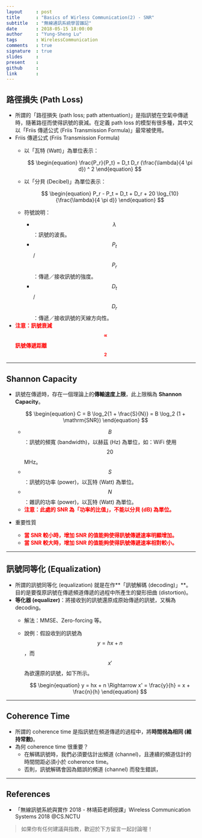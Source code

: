 ```yaml
---
layout     : post
title      : "Basics of Wirless Communication(2) - SNR"
subtitle   : "無線通訊系統學習雜記"
date       : 2018-05-15 18:00:00
author     : "Yung-Sheng Lu"
tags       : WirelessCommunication
comments   : true
signature  : true
slides     : 
present    :
github     : 
link       : 
---
```


## 路徑損失 (Path Loss)

* 所謂的「路徑損失 (path loss; path attentuation)」是指訊號在空氣中傳遞時，隨著路徑而使得訊號的衰減。在定義 path loss 的模型有很多種，其中又以「Friis 傳遞公式 (Friis Transmission Formula)」最常被使用。
* Friis 傳遞公式 (Friis Transmission Formula)
    * 以「瓦特 (Watt)」為單位表示：

        $$
        \begin{equation}
        \frac{P_r}{P_t} = D_t D_r (\frac{\lambda}{4 \pi d}) ^ 2
        \end{equation}
        $$
    
    * 以「分貝 (Decibel)」為單位表示：

        $$
        \begin{equation}
        P_r - P_t = D_t + D_r + 20 \log_{10}{\frac{\lambda}{4 \pi d}}
        \end{equation}
        $$
    * 符號說明：
        * $$\lambda$$：訊號的波長。
        * $$P_t$$ / $$P_r$$：傳遞／接收訊號的強度。
        * $$D_t$$ / $$D_r$$：傳遞／接收訊號的天線方向性。
* <span style="color: red; font-weight: bold">注意：訊號衰減 $$\propto$$ 訊號傳遞距離 $$^2$$</span>

---
## Shannon Capacity

* 訊號在傳遞時，存在一個理論上的**傳輸速度上限**，此上限稱為 **Shannon Capacity**。

    $$
    \begin{equation}
    C = B \log_2{1 + \frac{S}{N}} = B \log_2 (1 + \mathrm{SNR})
    \end{equation}
    $$

    * $$B$$：訊號的頻寬 (bandwidth)，以赫茲 (Hz) 為單位，如：WiFi 使用 $$20$$ MHz。
    * $$S$$：訊號的功率 (power)，以瓦特 (Watt) 為單位。
    * $$N$$：雜訊的功率 (power)，以瓦特 (Watt) 為單位。
    * <span style="color: red; font-weight: bold">注意：此處的 SNR 為「功率的比值」，不能以分貝 (dB) 為單位。</span>
* 重要性質
    * <span style="color: red; font-weight: bold">當 SNR 較小時，增加 SNR 的值能夠使得訊號傳遞速率明顯增加。</span>
    * <span style="color: red; font-weight: bold">當 SNR 較大時，增加 SNR 的值能夠使得訊號傳遞速率相對較小。</span>

---
## 訊號同等化 (Equalization)

* 所謂的訊號同等化 (equalization) 就是在作**「訊號解碼 (decoding)」**。目的是要復原訊號在傳遞頻道傳遞的過程中所產生的變形扭曲 (distortion)。
* **等化器 (equalizer)**：將接收到的訊號還原成原始傳遞的訊號，又稱為 decoding。
    * 解法：MMSE、Zero-forcing 等。
    * 說例：假設收到的訊號為 $$y = hx + n$$，而 $$x'$$ 為欲還原的訊號，如下所示。

        $$
        \begin{equation}
        y = hx + n \Rightarrow x' = \frac{y}{h} = x + \frac{n}{h}
        \end{equation}
        $$

---
## Coherence Time

* 所謂的 coherence time 是指訊號在頻道傳遞的過程中，將**時間視為相同 (維持常數)**。
* 為何 coherence time 很重要？
    * 在解碼訊號時，我們必須要估計出頻道 (channel)，且連續的頻道估計的時間間距必須小於 coherence time。
    * 否則，訊號解碼會因為錯誤的頻道 (channel) 而發生錯誤，

---
## References

* 「無線訊號系統與實作 2018 - 林靖茹老師授課」Wireless Communication Systems 2018 @CS.NCTU

> 如果你有任何建議與指教，歡迎於下方留言一起討論喔！